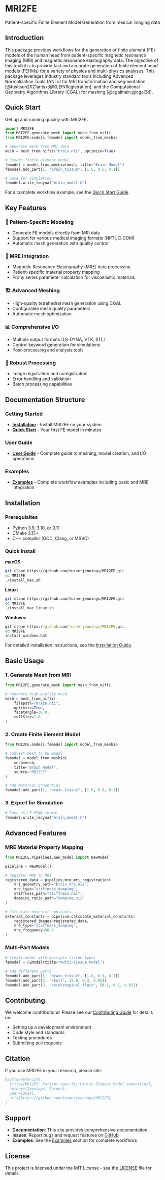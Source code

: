 # MRI2FE

Patient-specific Finite Element Model Generation from medical imaging data

## Introduction

This package provides workflows for the generation of finite element (FE) models of the human head from patient-specific magnetic resonance imaging (MRI) and magnetic resonance elastography data. The objective of this toolkit is to provide fast and accurate generation of finite element head models (FEHMs) for a variety of physics and multi-physics analyses. This package leverages industry standard tools including Advanced Normalization Tools (ANTs) for MRI transformation and segmentation [@tustison2021antsx;@KLEINRegistration], and the Computational Geometry Algorithms Library (CGAL) for meshing [@cgalmain;@cgal3d].

## Quick Start

Get up and running quickly with MRI2FE:

```python
import MRI2FE
from MRI2FE.generate_mesh import mesh_from_nifti
from MRI2FE.models.femodel import model_from_meshio

# Generate mesh from MRI data
mesh = mesh_from_nifti("brain.nii", optimize=True)

# Create finite element model
femodel = model_from_meshio(mesh, title="Brain Model")
femodel.add_part(1, "brain_tissue", [1.0, 0.5, 0.1])

# Save for simulation
femodel.write_lsdyna("brain_model.k")
```

For a complete workflow example, see the [Quick Start Guide](getting-started/quick-start.md).

## Key Features

### 🧠 **Patient-Specific Modeling**

- Generate FE models directly from MRI data
- Support for various medical imaging formats (NIfTI, DICOM)
- Automatic mesh generation with quality control

### 🔬 **MRE Integration**

- Magnetic Resonance Elastography (MRE) data processing
- Patient-specific material property mapping
- Prony series parameter calculation for viscoelastic materials

### 🏗️ **Advanced Meshing**

- High-quality tetrahedral mesh generation using CGAL
- Configurable mesh quality parameters
- Automatic mesh optimization

### 📊 **Comprehensive I/O**

- Multiple output formats (LS-DYNA, VTK, STL)
- Control keyword generation for simulations
- Post-processing and analysis tools

### 🔧 **Robust Processing**

- Image registration and coregistration
- Error handling and validation
- Batch processing capabilities

## Documentation Structure

### Getting Started

- **[Installation](getting-started/installation.md)** - Install MRI2FE on your system
- **[Quick Start](getting-started/quick-start.md)** - Your first FE model in minutes

### User Guide

- **[User Guide](user-guide.md)** - Complete guide to meshing, model creation, and I/O operations

### Examples

- **[Examples](examples.md)** - Complete workflow examples including basic and MRE integration

## Installation

### Prerequisites

- Python 3.9, 3.10, or 3.11
- CMake 3.15+
- C++ compiler (GCC, Clang, or MSVC)

### Quick Install

**macOS:**

```bash
git clone https://github.com/turnerjennings/MRI2FE.git
cd MRI2FE
./install_mac.sh
```

**Linux:**

```bash
git clone https://github.com/turnerjennings/MRI2FE.git
cd MRI2FE
./install_mac_linux.sh
```

**Windows:**

```cmd
git clone https://github.com/turnerjennings/MRI2FE.git
cd MRI2FE
install_windows.bat
```

For detailed installation instructions, see the [Installation Guide](getting-started/installation.md).

## Basic Usage

### 1. Generate Mesh from MRI

```python
from MRI2FE.generate_mesh import mesh_from_nifti

# Generate high-quality mesh
mesh = mesh_from_nifti(
    filepath="brain.nii",
    optimize=True,
    facetAngle=30.0,
    cellSize=1.0
)
```

### 2. Create Finite Element Model

```python
from MRI2FE.models.femodel import model_from_meshio

# Convert mesh to FE model
femodel = model_from_meshio(
    mesh=mesh,
    title="Brain Model",
    source="MRI2FE"
)

# Add material properties
femodel.add_part(1, "brain_tissue", [1.0, 0.5, 0.1])
```

### 3. Export for Simulation

```python
# Save as LS-DYNA format
femodel.write_lsdyna("brain_model.k")
```

## Advanced Features

### MRE Material Property Mapping

```python
from MRI2FE.Pipelines.new_model import NewModel

pipeline = NewModel()

# Register MRE to MRI
registered_data = pipeline.mre_mri_registration(
    mri_geometry_path="brain_mri.nii",
    mre_type="stiffness_damping",
    stiffness_path="stiffness.nii",
    damping_ratio_path="damping.nii"
)

# Calculate material constants
material_constants = pipeline.calculate_material_constants(
    registered_images=registered_data,
    mre_type="stiffness_damping",
    mre_frequency=50.0
)
```

### Multi-Part Models

```python
# Create model with multiple tissue types
femodel = FEModel(title="Multi-Tissue Model")

# Add different parts
femodel.add_part(1, "brain_tissue", [1.0, 0.5, 0.1])
femodel.add_part(2, "skull", [2.0, 0.3, 0.05])
femodel.add_part(3, "cerebrospinal_fluid", [0.1, 0.1, 0.01])
```

## Contributing

We welcome contributions! Please see our [Contributing Guide](development/contributing.md) for details on:

- Setting up a development environment
- Code style and standards
- Testing procedures
- Submitting pull requests

## Citation

If you use MRI2FE in your research, please cite:

```bibtex
@software{mri2fe,
  title={MRI2FE: Patient-specific Finite Element Model Generation},
  author={Jennings, Turner},
  year={2024},
  url={https://github.com/turnerjennings/MRI2FE}
}
```

## Support

- **Documentation**: This site provides comprehensive documentation
- **Issues**: Report bugs and request features on [GitHub](https://github.com/turnerjennings/MRI2FE/issues)
- **Examples**: See the [Examples](examples.md) section for complete workflows

## License

This project is licensed under the MIT License - see the [LICENSE](https://github.com/turnerjennings/MRI2FE/blob/main/LICENSE) file for details.

